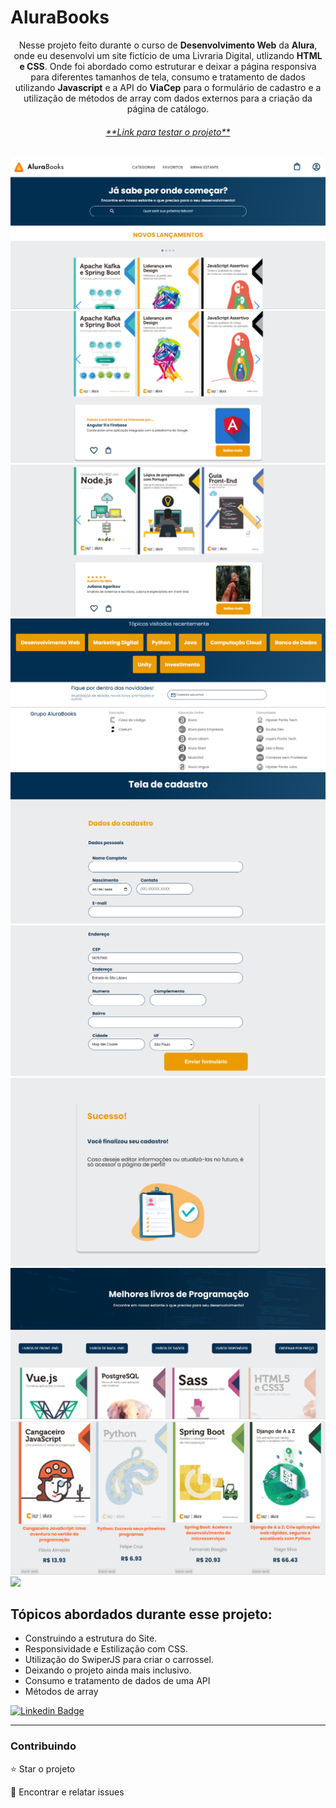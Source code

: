 # AluraBooks


<p align="center">Nesse projeto feito durante o curso de <b>Desenvolvimento Web</b> da <b>Alura</b>, onde eu desenvolvi um site fictício de uma Livraria Digital, utlizando <b>HTML e CSS</b>. Onde foi abordado como estruturar e deixar a página responsiva para diferentes tamanhos de tela, consumo e tratamento de dados utilizando <b>Javascript</b> e a API do <b>ViaCep</b> para o formulário de cadastro e a utilização de métodos de array com dados externos para a criação da página de catálogo. </p>

<h6 align="center"><a href="https://jean-carlo-torres.github.io/AluraBooks/">**Link para testar o projeto**</a></h6>
<img src="./github/1_banner.png">
<img src="./github/2_carrossel.png">
<img src="./github/3_autor.png">
<img src="./github/4_topicos.png">
<img src="./github/cadastro_1.png">
<img src="./github/cadastro_2.png">
<img src="./github/final_cadastro.png">
<img src="./github/5_catalogo.png">
<img src="./github/6_catalogo.png">
<img src="./github/projeto.gif">



<h2>Tópicos abordados durante esse projeto:</h2>
<ul>
<li>Construindo a estrutura do Site.</li>
<li>Responsividade e Estilização com CSS.</li>
<li>Utilização do SwiperJS para criar o carrossel.</li>
<li>Deixando o projeto ainda mais inclusivo.</li>
<li>Consumo e tratamento de dados de uma API</li>
<li>Métodos de array</li>
</ul>

[![Linkedin Badge](https://img.shields.io/badge/-JeanCarlo-blue?style=flat-square&logo=Linkedin&logoColor=white&link=https://www.linkedin.com/in/jeancarlotorre619b/)](https://www.linkedin.com/in/jeancarlotorre619b/)

<hr>
<h3>Contribuindo</h3>


⭐️ Star o projeto

🐛 Encontrar e relatar issues